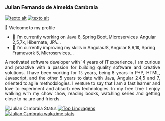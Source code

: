 ### Julian Fernando de Almeida Cambraia 
[![texto alt](https://img.icons8.com/color/32/000000/linkedin-circled.png)](https://www.linkedin.com/in/julian-fernando-602a5739) [![texto alt](https://img.icons8.com/color/32/000000/gmail.png)](https://www.gmail.com)


👋 Welcome to my profile

- 🔭 I’m currently working on Java 8, Spring Boot, Microservices, Angular 2,5,7x, Hibernate, JPA...
- 🌱 I’m currently improving my skills in AngularJS, Angular 8,9,10, Spring Framework 5, Microservices...

<p style='text-align: justify;'>
  A motivated software developer with 14 years of IT experience, I am curious and proactive with a passion for building quality software and creative solutions. 
  I have been working for 13 years, being 8 years in PHP, HTML, Javascript, and the other 5 years to date with Java, Angular 2,4,5 and 7, oriented to agile methodologies. 
  I venture to say that I am a fast learner and love to experiment and absorb new technologies. 
  In my free time I enjoy walking with my chow chow, reading books, watching series and getting close to nature and friends.</p>

<!--
**JulianCambraia/JulianCambraia** is a ✨ _special_ ✨ repository because its `README.md` (this file) appears on your GitHub profile.

Here are some ideas to get you started:

- 🔭 I’m currently working on ...
- 🌱 I’m currently learning ...
- 👯 I’m looking to collaborate on ...
- 🤔 I’m looking for help with ...
- 💬 Ask me about ...
- 📫 How to reach me: ...
- 😄 Pronouns: ...
- ⚡ Fun fact: ...
-->
![Julian Cambraia Status](https://github-readme-stats.vercel.app/api?username=julianCambraia&show_icons=true&theme=radical)
[![Top Linguagens](https://github-readme-stats.vercel.app/api/top-langs/?username=julianCambraia&layout=compact)](https://github.com/julianCambraia/github-readme-stats)
[![Julian Cambraia wakatime stats](https://github-readme-stats.vercel.app/api/wakatime?username=julianCambraia)](https://github.com/julianCambraia/github-readme-stats)
